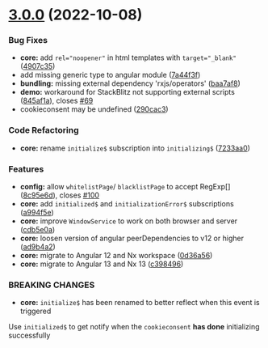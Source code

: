 # [3.0.0](https://github.com/tinesoft/ngx-cookieconsent/compare/v2.2.3...v3.0.0) (2022-10-08)

### Bug Fixes

- **core:** add `rel="noopener"` in html templates with `target="_blank"` ([4907c35](https://github.com/tinesoft/ngx-cookieconsent/commit/4907c354aaf77c26249db3b43b6a5cdf979c1158))
- add missing generic type to angular module ([7a44f3f](https://github.com/tinesoft/ngx-cookieconsent/commit/7a44f3fac3894c2b66671eb2bd6433b8cb5a6e36))
- **bundling:** missing external dependency 'rxjs/operators' ([baa7af8](https://github.com/tinesoft/ngx-cookieconsent/commit/baa7af8273d2756ba4c5643be960555ca3665d1e))
- **demo:** workaround for StackBlitz not supporting external scripts ([845af1a](https://github.com/tinesoft/ngx-cookieconsent/commit/845af1ad626f4c505979e57f21c66334a05626e9)), closes [#69](https://github.com/tinesoft/ngx-cookieconsent/issues/69)
- cookieconsent may be undefined ([290cac3](https://github.com/tinesoft/ngx-cookieconsent/commit/290cac31a8789ae8e536c6f14fec6b996f5fa3c6))

### Code Refactoring

- **core:** rename `initialize$` subscription into `initializing$` ([7233aa0](https://github.com/tinesoft/ngx-cookieconsent/commit/7233aa0325393774456500c2c69fda93498822be))

### Features

- **config:** allow `whitelistPage`/ `blacklistPage` to accept RegExp[] ([8c95e6d](https://github.com/tinesoft/ngx-cookieconsent/commit/8c95e6d4a7cef368af94f1dc5f69158c8f0442cc)), closes [#100](https://github.com/tinesoft/ngx-cookieconsent/issues/100)
- **core:** add `initialized$` and `initializationError$` subscriptions ([a994f5e](https://github.com/tinesoft/ngx-cookieconsent/commit/a994f5e3eb8f5f23001f3f1913017b424c7931a1))
- **core:** improve `WindowService` to work on both browser and server ([cdb5e0a](https://github.com/tinesoft/ngx-cookieconsent/commit/cdb5e0ac6d99e6b32c5c8e5e129a0478495813b4))
- **core:** loosen version of angular peerDependencies to v12 or higher ([ad9b4a2](https://github.com/tinesoft/ngx-cookieconsent/commit/ad9b4a2718e46e3e04ff574faac8d8de82bb0035))
- **core:** migrate to Angular 12 and Nx workspace ([0d36a56](https://github.com/tinesoft/ngx-cookieconsent/commit/0d36a5650f7fc479faf0de7422cb8eb69e34ef07))
- **core:** migrate to Angular 13 and Nx 13 ([c398496](https://github.com/tinesoft/ngx-cookieconsent/commit/c398496a7031b8ed128e9407eb9b825ef356d356))

### BREAKING CHANGES

- **core:** `initialize$` has been renamed to better reflect when this event is triggered

Use `initialized$` to get notify when the `cookieconsent` **has done** initializing successfully
